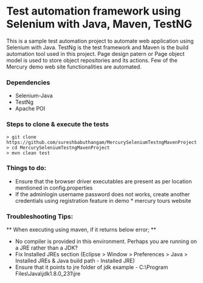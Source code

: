 # Test automation framework using Selenium with Java, Maven, TestNG

This is a sample test automation project to automate web application using Selenium with Java. TestNg is the test framework and Maven is the build automation tool used in this project. Page design patern or Page object model is used to store object repositories and its actions. Few of the Mercury demo web site functionalities are automated.

### Dependencies

* Selenium-Java
* TestNg
* Apache POI

### Steps to clone & execute the tests

```
> git clone https://github.com/sureshbabuthangam/MercurySeleniumTestngMavenProject
> cd MercurySeleniumTestngMavenProject
> mvn clean test
```

### Things to do:

* Ensure that the browser driver executables are present as per location mentioned in config.properties
* If the adminlogin username password does not works, create another credentials using registration feature in demo * mercury tours website

### Troubleshooting Tips:

** When executing using maven, if it returns below error; **
* No compiler is provided in this environment. Perhaps you are running on a JRE rather than a JDK?
* Fix Installed JREs section (Eclipse > Window > Preferences > Java > Installed JREs & Java build path - Installed JRE)
* Ensure that it points to jre folder of jdk example - C:\Program Files\Java\jdk1.8.0_231\jre
